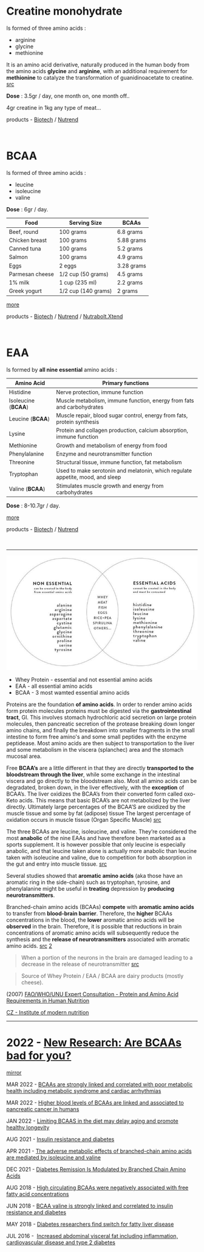 # Creatine monohydrate

Is formed of three amino acids :  
* arginine
* glycine
* methionine

It is an amino acid derivative, naturally produced in the human body from the amino acids **glycine** and **arginine**, with an additional requirement for **methionine** to catalyze the transformation of guanidinoacetate to creatine. [src](https://en.wikipedia.org/wiki/Creatine)  

**Dose** : 3.5gr / day, one month on, one month off..  

4gr creatine in 1kg any type of meat...  

products - [Biotech](https://shop.biotechusa.com/products/100-micronized-creatine-monohydrate-500-g) / [Nutrend](https://www.nutrend-supplements.com/creatine-monohydrate-d12501.htm)

&nbsp;
&nbsp;

# BCAA

Is formed of three amino acids :  
* leucine
* isoleucine
* valine

**Dose** : 6gr / day.  

| Food            | Serving Size          | BCAAs      |
|-----------------|-----------------------|------------|
| Beef, round     | 100 grams             | 6.8 grams  |
| Chicken breast  | 100 grams             | 5.88 grams |
| Canned tuna     | 100 grams             | 5.2 grams  |
| Salmon          | 100 grams             | 4.9 grams  |
| Eggs            | 2 eggs                | 3.28 grams |
| Parmesan cheese | 1/2 cup (50   grams)  | 4.5 grams  |
| 1% milk         | 1 cup (235   ml)      | 2.2 grams  |
| Greek yogurt    | 1/2 cup   (140 grams) | 2 grams    |  

[more](https://www.healthline.com/nutrition/benefits-of-bcaa)  

products - [Biotech](https://shop.biotechusa.com/products/bcaa-zero-amino-acids-360-g?variant=29472154746950) / [Nutrend](https://www.nutrend-supplements.com/bcaa-2-1-1-powder-d15808.htm) / [Nutrabolt.Xtend](https://cellucor.com/collections/xtend?shopify_products%5BrefinementList%5D%5Bnamed_tags.category%5D%5B0%5D=Aminos%20%26%20BCAAs)

&nbsp;
&nbsp;

# EAA

Is formed by **all nine essential** amino acids :  

| Amino Acid               | Primary   functions                                                            |
|--------------------------|--------------------------------------------------------------------------------|
| Histidine                | Nerve protection, immune function                                              |
| Isoleucine (**BCAA**)    | Muscle metabolism, immune function, energy from fats and carbohydrates         |
| Leucine (**BCAA**)       | Muscle repair, blood sugar control, energy from fats, protein synthesis        |
| Lysine                   | Protein and collagen production, calcium absorption, immune function           |
| Methionine               | Growth and metabolism of energy from food                                      |
| Phenylalanine            | Enzyme and neurotransmitter function                                           |
| Threonine                | Structural tissue, immune function, fat metabolism                             |
| Tryptophan               | Used to make serotonin and melatonin, which regulate appetite, mood, and sleep |
| Valine (**BCAA**)        | Stimulates muscle growth and energy from carbohydrates                         |

**Dose** : 8-10.7gr / day.  

[more](https://us.myprotein.com/thezone/supplements/everything-you-should-know-about-eaas-are-they-superior-to-bcaas/)  

products - [Biotech](https://shop.biotechusa.com/products/eaa-zero-350-g?variant=29472173031494) / [Nutrend](https://www.nutrend-supplements.com/eaa-mega-strong-powder-d15757.htm)

&nbsp;
&nbsp;

---  

![img](../assets/aminoacids.jpg)

* Whey Protein - essential and not essential amino acids
* EAA - all essential amino acids
* BCAA - 3 most wamted essential amino acids

Proteins are the foundation **of amino acids**. In order to render amino acids form protein molecules proteins must be digested via the **gastrointestinal tract**, GI. This involves stomach hydrochloric acid secretion on large protein molecules, then pancreatic secretion of the protease breaking down longer amino chains, and finally the breakdown into smaller fragments in the small intestine to form free amino's and some small peptides with the enzyme peptidease. Most amino acids are then subject to transportation to the liver and some metabolism in the viscera (splanchec) area and the stomach mucosal area.   

Free **BCAA’s** are a little different in that they are directly **transported to the bloodstream through the liver**, while some exchange in the intestinal viscera and go directly to the bloodstream also. Most all amino acids can be degradated, broken down, in the liver effectively, with the **exception** of BCAA’s. The liver oxidizes the BCAA’s from their converted form called oxo-Keto acids. This means that basic BCAA’s are not metabolized by the liver directly. Ultimately large percentages of the BCAA’S are oxidized by the muscle tissue and some by fat (adipose) tissue The largest percentage of oxidation occurs in muscle tissue (Organ Specific Muscle) [src](https://www.huhs.edu/literature/BCAA.pdf)  

The three BCAAs are leucine, isoleucine, and valine. They’re considered the most **anabolic** of the nine EAAs and have therefore been marketed as a sports supplement. It is however possible that only leucine is especially anabolic, and that leucine taken alone is actually more anabolic than leucine taken with isoleucine and valine, due to competition for both absorption in the gut and entry into muscle tissue. [src](https://examine.com/supplements/branched-chain-amino-acids/)  

Several studies showed that **aromatic amino acids** (aka those have an aromatic ring in the side-chain) such as tryptophan, tyrosine, and phenylalanine might be useful in **treating** depression by **producing neurotransmitters**.  

Branched-chain amino acids (BCAAs) **compete** with **aromatic amino acids** to transfer from **blood-brain barrier**. Therefore, the **higher** BCAAs concentrations in the blood, the **lower** aromatic amino acids will be **observed** in the brain. Therefore, it is possible that reductions in brain concentrations of aromatic amino acids will subsequently reduce the synthesis and the **release of neurotransmitters** associated with aromatic amino acids.  [src](https://nutritionj.biomedcentral.com/articles/10.1186/s12937-021-00670-z)  [2](https://www.nutraingredients.com/Article/2021/03/04/BCAAs-may-reduce-risk-of-anxiety-and-depression-says-study)  

> When a portion of the neurons in the brain are damaged leading to a decrease in the release of neurotransmitter [src](https://www.dropbox.com/s/kp3rpelncqok33m/Effects%20of%20nutrients%20on%20brain%20function-maher2000.pdf?dl=1)  

> Source of Whey Protein / EAA / BCAA are dairy products (mostly cheese).  

(2007) [FAO/WHO/UNU Expert Consultation - Protein and Amino Acid Requirements in Human Nutrition](http://apps.who.int/iris/bitstream/handle/10665/43411/WHO_TRS_935_eng.pdf)  

[CZ - Institute of modern nutrition](https://www.institutmodernivyzivy.cz/)  

---  

# 2022 - [New Research: Are BCAAs bad for you?](https://advancedmolecularlabs.com/blogs/news/new-research-are-bcaas-bad-for-you)
[mirror](https://archive.ph/RQrch)  


MAR 2022 - [BCAAs are strongly linked and correlated with poor metabolic health including metabolic syndrome and cardiac arrhythmias](https://www.onlinecjc.ca/article/S0828-282X(22)00197-0/fulltext)

MAR 2022 - [Higher blood levels of BCAAs are linked and associated to pancreatic cancer in humans](https://www.cambridge.org/core/journals/british-journal-of-nutrition/article/dietary-intake-of-branchedchain-amino-acids-and-pancreatic-cancer-risk-in-a-casecontrol-study-from-italy/4E75F15A51D19ADD2BDDBDCF2DC6E70A) 

JAN 2022 - [Limiting BCAAS in the diet may delay aging and promote healthy longevity](https://www.nature.com/articles/s41580-021-00411-4)

AUG 2021 - [Insulin resistance and diabetes](https://onlinelibrary.wiley.com/doi/10.1002/dmrr.3490)

APR 2021 - [The adverse metabolic effects of branched-chain amino acids are mediated by isoleucine and valine](https://www.cell.com/cell-metabolism/fulltext/S1550-4131(21)00166-2)

DEC 2021 - [Diabetes Remission Is Modulated by Branched Chain Amino Acids](https://onlinelibrary.wiley.com/doi/10.1002/mnfr.202100652)

AUG 2018 - [High circulating BCAAs were negatively associated with free fatty acid concentrations](https://academic.oup.com/clinchem/article/64/8/1203/5608751)

JUN 2018 - [BCAA valine is strongly linked and correlated to insulin resistance and diabetes](https://www.hindawi.com/journals/jdr/2018/4207067/)

MAY 2018 - [Diabetes researchers find switch for fatty liver disease](https://www.sciencedaily.com/releases/2018/05/180517113847.htm)

JUL 2016 -  [Increased abdominal visceral fat including inflammation, cardiovascular disease and type 2 diabetes](https://www.sciencedirect.com/science/article/abs/pii/S093947531530301X)
